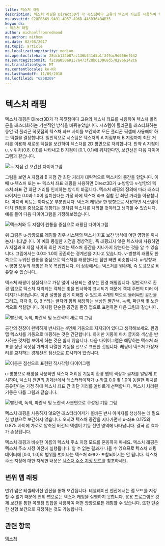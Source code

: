 ```yaml
---
title: 텍스처 래핑
description: 텍스처 래핑은 Direct3D가 각 꼭짓점마다 고유의 텍스처 좌표를 사용하여 텍스처 폴리곤을 래스터화하는 기본적인 방식을 바꿔놓았습니다.
ms.assetid: C28FB369-9A91-4D57-A96D-4A5D36484B35
keywords:
- 텍스처 래핑
author: michaelfromredmond
ms.author: mithom
ms.date: 02/08/2017
ms.topic: article
ms.localizationpriority: medium
ms.openlocfilehash: 28dcb134b87ac136b341d5b1f349ac9d656ef642
ms.sourcegitcommit: f2c9a050a9137a473f28b613968d5782866142c6
ms.translationtype: MT
ms.contentlocale: ko-KR
ms.lasthandoff: 11/09/2018
ms.locfileid: "6258209"
---
```

# <a name="texture-wrapping"></a>텍스처 래핑


텍스처 래핑은 Direct3D가 각 꼭짓점마다 고유의 텍스처 좌표를 사용하여 텍스처 폴리곤을 래스터화하는 기본적인 방식을 바꿔놓았습니다. 시스템이 폴리곤을 래스터화하는 동안 각 폴리곤 꼭짓점의 텍스처 좌표 사이를 보간하여 모든 폴리곤 픽셀에 사용해야 하는 텍셀을 결정합니다. 일반적으로 시스템은 텍스처의 A 지점부터 B 지점까지 최단 거리를 이용해 새로운 텍셀을 보간하여 텍스처를 2D 평면으로 처리합니다. 만약 A 지점이 u, v 위치(0.8, 0.1)를 나타내고 B 지점이 (0.1, 0.1)에 위치한다면, 보간선은 다음 다이어그램과 같습니다.

![두 지점 간 보간선 다이어그램](images/interp1.png)

그림을 보면 A 지점과 B 지점 간 최단 거리가 대략적으로 텍스처의 중간을 향합니다. 이때 u-텍스처 또는 v- 텍스처 좌표 래핑을 사용하면 Direct3D가 u-방향과 v-방향의 텍스처 좌표 간 최단 거리를 인지하는 방식이 바뀝니다. 텍스처 래핑의 정의에 따라 래스터라이저는 0.0과 1.0이 일치한다는 가정 하에 텍스처 좌표 집합 간 최단 거리를 이용합니다. 마지막 비트는 까다로운 부분입니다. 텍스처 래핑을 한 방향으로 사용하면 시스템이 마치 원통을 중심으로 래핑되는 것처럼 텍스처를 처리할 것이라고 생각할 수 있습니다. 예를 들어 다음 다이어그램을 가정해보겠습니다.

![텍스처와 두 지점이 원통을 중심으로 래핑된 다이어그램](images/interp2.png)

위 그림은 u-방향으로 래핑할 경우 시스템의 텍스처 좌표 보간 방식에 어떤 영향을 끼치는지 나타냅니다. 이 예와 동일한 지점을 정상적인, 즉 래핑되지 않은 텍스처에 사용하면 A 지점과 B 지점 사이의 최단 거리는 텍스처 중간을 지나가지 않는다는 것을 알 수 있습니다. 그림에서는 0.0과 1.0이 공존하는 경계선을 지나고 있습니다. v-방향의 래핑도 한쪽으로 누워진 원통을 중심으로 텍스처를 래핑한다는 점만 빼면 비슷합니다. u-방향과 v-방향 모두의 래핑은 더욱 복잡합니다. 이 상황에서는 텍스처를 원환체, 즉 도넛으로 비유할 수 있습니다.

텍스처 래핑이 실질적으로 가장 많이 사용되는 경우는 환경 매핑입니다. 일반적으로 환경 맵으로 텍스처 처리되는 객체는 빛을 반사하여 표시되기 때문에 객체 주변의 미러 이미지가 나타납니다. 이번 설명을 쉽게 이해할 수 있도록 4개의 벽으로 둘러싸인 공간을 그리고, 각각 R, G, B Y라는 글자와 함께 해당하는 색상인 빨간색, 녹색, 파란색 및 노란색으로 색칠합니다. 이처럼 단순한 공간을 환경 맵으로 표현하면 다음 그림과 같습니다.

![빨간색, 녹색, 파란색 및 노란색의 세로 띠 그림](images/envmap.png)

공간의 천장이 완벽하게 반사되는 4면체 기둥으로 지지되어 있다고 생각해보세요. 환경 맵 텍스처를 기둥으로 매핑하는 것은 간단합니다. 하지만 기둥이 마치 글자와 색상을 반사하는 것처럼 보이게 하는 것은 쉽지 않습니다. 다음 다이어그램은 해당하는 텍스처 좌표를 상단 꼭짓점 가까이 나열한 기둥을 선으로 표현한 것입니다. 래핑이 텍스처 가장자리를 교차하는 경계선은 점선으로 표시되어 있습니다.

![이등분 점선으로 표현된 직사각형 다이어그램](images/seam.png)

u-방향으로 래핑을 사용하면 텍스처 처리된 기둥이 환경 맵의 색상과 글자를 알맞게 표시하며, 텍스처 전면의 경계선에서 래스터라이저가 u-좌표 0.0 및 1.0이 동일한 위치를 공유한다는 가정 하에 텍스처 좌표 간 최단 거리를 올바르게 선택합니다. 텍스처 처리된 기둥은 다름 그림과 같습니다.

![빨간색, 녹색, 파란색 및 노란색 사분면으로 구성된 기둥 그림](images/tex-seam.png)

텍스처 래핑을 사용하지 않으면 래스터라이저가 올바른 반사 이미지를 생성하는 데 필요한 방향으로 보간하지 않습니다. 오히려 텍스처 중간을 지나가면서 u-좌표 0.175와 0.875 사이에 가로로 압축된 버전의 텍셀이 기둥 전면 영역에 나타납니다. 결국 랩 효과가 손상됩니다.

텍스처 래핑과 비슷한 이름의 텍스처 주소 지정 모드를 혼동하지 마세요. 텍스처 래핑은 텍스처 주소 지정 이전에 실행됩니다. 알 수 없는 결과가 나올 수 있으므로 텍스처 래핑 데이터에 \[0.0, 1.0\]의 범위를 벗어나는 텍스처 좌표가 포함되어서는 안 됩니다. 텍스처 주소 지정에 대한 자세한 내용은 [텍스처 주소 지정 모드](texture-addressing-modes.md)를 참조하세요.

## <a name="span-iddisplacementmapwrappingspanspan-iddisplacementmapwrappingspanspan-iddisplacementmapwrappingspandisplacement-map-wrapping"></a><span id="Displacement_Map_Wrapping"></span><span id="displacement_map_wrapping"></span><span id="DISPLACEMENT_MAP_WRAPPING"></span>변위 맵 래핑


변위 맵은 테셀레이션 엔진을 통해 보간됩니다. 테셀레이션 엔진에서는 랩 모드를 지정할 수 없기 때문에 변위 맵으로는 텍스처 래핑을 실행하지 못합니다. 응용 프로그램은 강제 보간을 통한 꼭짓점 집합을 사용하여 어떤 방향으로든 래핑할 수 있습니다. 또한 단순한 선형 보간으로 지정하는 것도 가능합니다.

## <a name="span-idrelated-topicsspanrelated-topics"></a><span id="related-topics"></span>관련 항목


[텍스처](textures.md)

 

 




